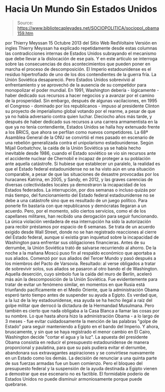 # Hacia Un Mundo Sin Estados Unidos

> Source: https://www.bibliotecapleyades.net/SOCIOPOLITICA/sociopol_obama159.htm

por Thierry Meyssan
15 Octubre 2013
del Sitio Web
RedVoltaire
Versión en ingles
Thierry Meyssan ha
explicado repetidamente desde estas columnas las
contradicciones internas de Estados Unidos subrayando el
mecanismo que debe llevar a la dislocación de ese país.
Y en este artículo se
interroga sobre las consecuencias de dos acontecimientos
que pueden poner en marcha el proceso de descomposición.
El Imperio estadounidense es el residuo hipertrofiado
de uno de los dos contendientes de la guerra fría.
La Unión Soviética desapareció. Pero Estados
Unidos sobrevivió al enfrentamiento y se aprovechó de la ausencia de su
competidor para monopolizar el poder mundial.
En 1991, Washington debería - lógicamente - haber dedicado sus recursos a
hacer negocios y a avanzar por el camino de la prosperidad.
Sin embargo, después de algunas vacilaciones, en
1995 el Congreso - dominado por los republicanos - impuso al presidente
Clinton
su proyecto de imperialismo global votando por el rearme, a pesar de que ya
no había adversario contra quien luchar.
Dieciocho años más tarde, y después de haber
dedicado sus recursos a una carrera armamentista en la que ya no tenía
contendiente, Estados Unidos se halla hoy extenuado frente a
los BRICS, que ahora se perfilan como
nuevos competidores.
La 68ª Asamblea General de la ONU se convirtió
el mes pasado en escenario de una rebelión generalizada contra el
unipolarismo estadounidense.
Según Mijaíl Gorbatchov, la caída de la Unión Soviética ya se había
hecho inevitable desde 1986, cuando el Estado soviético se vio sin recursos
ante el accidente nuclear de Chernobil e incapaz de proteger a su población
ante aquella catástrofe.
Si hubiese que establecer un paralelo, la
realidad es que el Estado federal estadounidense no se ha visto aún en una
situación comparable, a pesar de que las situaciones de desastre provocadas
por los huracanes Katrina, en 2005, y Sandy, en 2012, y las graves carencias
de diversas colectividades locales ya demostraron la incapacidad de los
Estados federados.
La interrupción, por dos semanas o incluso quizás por más tiempo, del
funcionamiento del Estado federal estadounidense no se debe a una catástrofe
sino que es resultado de un juego político.
Para ponerle fin bastaría con que republicanos y
demócratas llegaran a un acuerdo.
Pero, por el momento, sólo ciertos servicios,
como el de los capellanes militares, han recibido una derogación para seguir
funcionando. La única violación verdadera de esa interrupción ha sido la
autorización para recibir préstamos por espacio de 6 semanas.
Se trata de un acuerdo exigido desde Wall Street,
donde no se han registrado reacciones al cierre del Estado federal, aunque
sí existía gran inquietud sobre la incapacidad de Washington para enfrentar
sus obligaciones financieras.
Antes de su derrumbe, la Unión Soviética trató de salvarse recurriendo al
ahorro.
De la noche a la mañana Moscú puso fin al
respaldo económico que aportaba a sus aliados. Comenzó por sus aliados del
Tercer Mundo y pasó después a los miembros del Pacto de Varsovia.
Resultado:
al verse obligados a tratar de sobrevivir
solos, sus aliados se pasaron al otro bando
el de Washington.
Aquella deserción, cuyo símbolo fue la caída del
muro de Berlín, aceleró más aún la descomposición de la Unión Soviética.
Fue evidentemente para tratar de evitar un fenómeno similar, en momentos en
que Rusia está triunfando pacíficamente en el Medio Oriente, que la
administración Obama esperó tanto tiempo antes de suspender su ayuda a
Egipto.
Es verdad que, a la luz de la ley
estadounidense, esa ayuda se ha hecho ilegal a raíz del golpe militar que
derrocó la dictadura de
la Hermandad Musulmana.
Pero también es cierto que nada obligaba a la
Casa Blanca a llamar las cosas por su nombre. Lo que hasta ahora hizo
la
administración Obama - a lo
largo de 3 meses - fue evitar cuidadosamente la mención de las palabras
"golpe de Estado" para seguir manteniendo a Egipto en el bando del Imperio.
Y ahora, bruscamente, y sin que se haya
registrado el menor cambio en El Cairo, Washington decide "cortar el agua y
la luz".
La apuesta del presidente Obama consistía en reducir el presupuesto
estadounidense de manera proporcional y paulatina, para que su país pudiera
evitar el derrumbe, abandonara sus extravagantes aspiraciones y se
convirtiese nuevamente en un Estado como los demás.
La decisión de renunciar a una quinta parte de
sus fuerzas armadas fue un buen comienzo. Pero el bloqueo del presupuesto
federal y la suspensión de la ayuda destinada a Egipto vienen a demostrar
que ese escenario no es factible.
El formidable poderío de Estados Unidos no puede
disminuir armoniosamente porque puede quebrarse.

